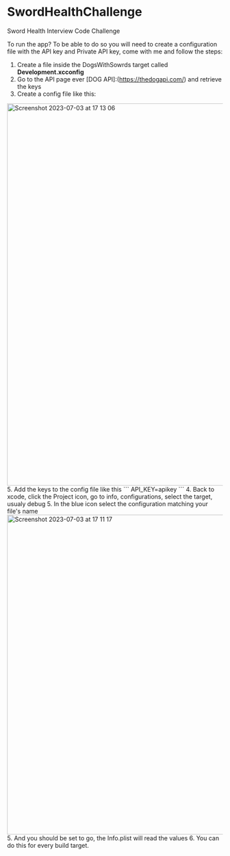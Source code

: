 # SwordHealthChallenge
Sword Health Interview Code Challenge

To run the app? 
To be able to do so you will need to create a configuration file with the API key and Private API key, come with me and follow the steps:

1. Create a file inside the DogsWithSowrds target called **Development.xcconfig**
2. Go to the API page ever [DOG API]:(https://thedogapi.com/) and retrieve the keys
3. Create a config file like this:
<img width="893" alt="Screenshot 2023-07-03 at 17 13 06" src="https://github.com/pitxis/SwordHealthChallenge/assets/4854890/a14fe1a3-ab65-499b-9638-cdb06456fc30">
5. Add the keys to the config file like this
  ```
  API_KEY=apikey
  ```
4. Back to xcode, click the Project icon, go to info, configurations, select the target, usualy debug
5. In the blue icon select the configuration matching your file's name
<img width="747" alt="Screenshot 2023-07-03 at 17 11 17" src="https://github.com/pitxis/SwordHealthChallenge/assets/4854890/875e5539-c244-441a-a9d4-ce086a53ce78">
5. And you should be set to go, the Info.plist will read the values
6. You can do this for every build target.

